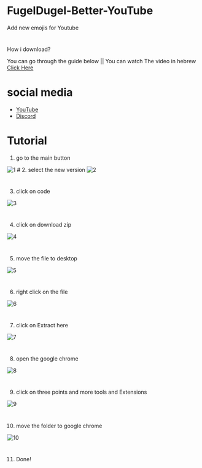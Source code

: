 # FugelDugel-Better-YouTube
Add new emojis for Youtube
#
How i download?

You can go through the guide below || You can watch The video in hebrew <a href="https://www.youtube.com/watch?v=5Ioi7eQLh_Y">Click Here</a>
#
# social media
* <a href="https://www.youtube.com/c/FugelDugel?sub_confirmation=1">YouTube</a>
* <a href="https://discord.gg/t3kVbAHCET">Discord</a>
#
# Tutorial
1. go to the main button 
<img class="1" src="https://cdn.discordapp.com/attachments/802630210772008990/802824446020157440/unknown.png" alt="1">
#
2. select the new version
<img class="2" src="https://cdn.discordapp.com/attachments/802630210772008990/802826105820151838/unknown.png" alt="2">

#
3. click on code 
<img class="3" src="https://cdn.discordapp.com/attachments/802630210772008990/802826396140306462/unknown.png" alt="3">

#
4. click on download zip 
<img class="4" src="https://cdn.discordapp.com/attachments/802630210772008990/802826545977622528/unknown.png" alt="4">

#
5. move the file to desktop
<img class="5" src="https://cdn.discordapp.com/attachments/802630210772008990/802826809891881010/unknown.png" alt="5">

#
6. right click on the file
<img class="6" src="https://cdn.discordapp.com/attachments/802630210772008990/802827270142033960/unknown.png" alt="6">

#
7. click on Extract here
<img class="7" src="https://cdn.discordapp.com/attachments/802630210772008990/802827042093137939/unknown.png" alt="7">

#
8. open the google chrome
<img class="8" src="https://cdn.discordapp.com/attachments/802630210772008990/802827719602995240/unknown.png" alt="8">

#
9. click on three points and more tools and Extensions
<img class="9" src="https://cdn.discordapp.com/attachments/802630210772008990/802827956157677568/unknown.png" alt="9">

#
10. move the folder to google chrome
<img class="10" src="https://cdn.discordapp.com/attachments/802630210772008990/802828352796229632/unknown.png" alt="10">

#
11. Done! 
